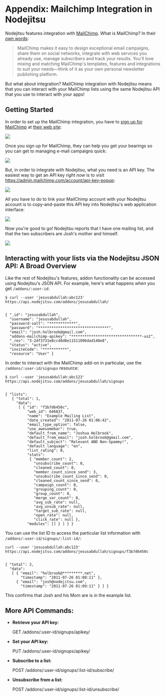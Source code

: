 # Appendix: Mailchimp Integration in Nodejitsu
<a name="apx:mailchimp"></a>

Nodejitsu features integration with [MailChimp](http://mailchimp.com). What is
MailChimp? In their [own words](http://mailchimp.com/about/):

> MailChimp makes it easy to design exceptional email campaigns, share them on
> social networks, integrate with web services you already use, manage
> subscribers and track your results. You'll love mixing and matching
> MailChimp's templates, features and integrations to suit your needs—think of
> it as your own personal newsletter publishing platform.

But what about integration? MailChimp integration with Nodejitsu means that you
can interact with your MailChimp lists using the same Nodejitsu API that you use
to interact with your apps!

## Getting Started

In order to set up the MailChimp integration, you have to
[sign up for MailChimp](http://mailchimp.com/signup) at
[their web site](http://mailchimp.com):

![](https://github.com/jesusabdullah/handbook/raw/master/fig/signup_page.png)

Once you sign up for MailChimp, they can help you get your bearings so you can
get to managing e-mail campaigns quick:

![](https://github.com/jesusabdullah/handbook/raw/master/fig/dashboard_help.png)

But, in order to integrate with Nodejitsu, what you need is an API key. The
easiest way to get an API key *right now* is to visit
<https://admin.mailchimp.com/account/api-key-popup>:

![](https://github.com/jesusabdullah/handbook/raw/master/fig/api_key_popup.png)

All you have to do to link your MailChimp account with your Nodejitsu account
is to copy-and-paste this API key into Nodejitsu's web application interface:

![](https://github.com/jesusabdullah/handbook/raw/master/fig/nodejitsu_dashboard_api_key.png)

Now you're good to go! Nodejitsu reports that I have one mailing list, and that
the two subscribers are Josh's mother and himself.

![](https://github.com/jesusabdullah/handbook/raw/master/fig/nodejitsu_dashboard.png)

## Interacting with your lists via the Nodejitsu JSON API: A Broad Overview

Like the rest of Nodejitsu's features, addon functionality can be accessed using
Nodejitsu's JSON API. For example, here's what happens when you get 
`/addons/:user-id`:

    $ curl --user 'jesusabdullah:abc123' https://api.nodejitsu.com/addons/jesusabdullah/


    { "_id": "jesusabdullah",
      "username": "jesusabdullah",
      "password-salt": "************",
      "password": "********************************",
      "email": "josh.holbrook@gmail.com",
      "addons-mailchimp-apikey": "********************************-us2",
      "_rev": "3-2df3731e8cc48d8e11511096dad140e8",
      "status": "active",
      "inviteCode": "***********",
      "resource": "User" }

In order to interact with the MailChimp add-on in particular, use the
`/addons/:user-id/signups` resource:

    $ curl --user 'jesusabdullah:abc123' https://api.nodejitsu.com/addons/jesusabdullah/signups


    { "lists": 
       { "total": 1,
         "data": 
          [ { "id": "f3b7d6450c",
              "web_id": 646837,
              "name": "Example Mailing List",
              "date_created": "2011-07-26 01:06:42",
              "email_type_option": false,
              "use_awesomebar": true,
              "default_from_name": "Joshua Holbrook",
              "default_from_email": "josh.holbrook@gmail.com",
              "default_subject": "Relevant AND Non-Spammy!",
              "default_language": "en",
              "list_rating": 0,
              "stats": 
               { "member_count": 2,
                 "unsubscribe_count": 0,
                 "cleaned_count": 0,
                 "member_count_since_send": 3,
                 "unsubscribe_count_since_send": 0,
                 "cleaned_count_since_send": 0,
                 "campaign_count": 0,
                 "grouping_count": 0,
                 "group_count": 0,
                 "merge_var_count": 0,
                 "avg_sub_rate": null,
                 "avg_unsub_rate": null,
                 "target_sub_rate": null,
                 "open_rate": null,
                 "click_rate": null },
              "modules": [] } ] } }

You can use the list ID to access the particular list information with
`/addons/:user-id/signups/:list-id/`:

    curl --user 'jesusabdullah:abc123' https://api.nodejitsu.com/addons/jesusabdullah/signups/f3b7d6450c


    { "total": 2,
      "data": 
       [ { "email": "holbrook@*********.net",
           "timestamp": "2011-07-26 01:08:11" },
         { "email": "josh@nodejitsu.com",
           "timestamp": "2011-07-26 01:09:11" } ] }

This confirms that Josh and his Mom are is in the example list.

## More API Commands:

* **Retrieve your API key:**

    GET /addons/:user-id/signups/apikey/

* **Set your API key:**

    PUT /addons/:user-id/signups/apikey/

* **Subscribe to a list:**

    POST /addons/:user-id/signups/:list-id/subscribe/

* **Unsubscribe from a list:**

    POST /addons/:user-id/signups/:list-id/unsubscribe/

